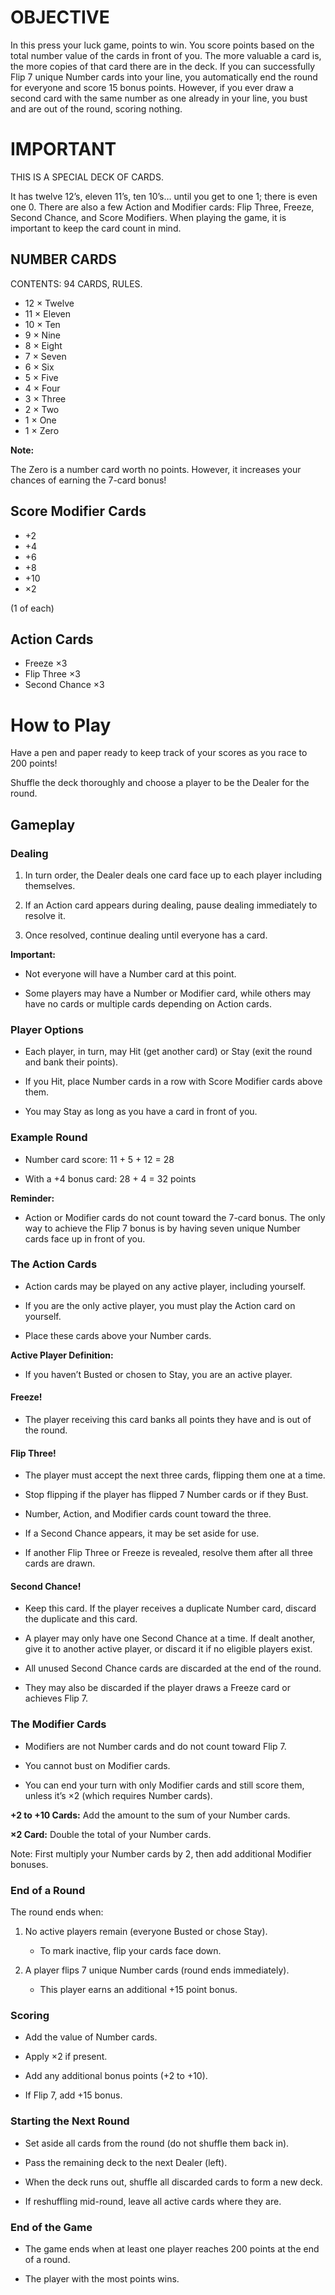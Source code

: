 # OBJECTIVE
In this press your luck game, points to win. You score points based on the total number value of the cards in front of you. The more valuable a card is, the more copies of that card there are in the deck. If you can successfully Flip 7 unique Number cards into your line, you automatically end the round for everyone and score 15 bonus points. However, if you ever draw a second card with the same number as one already in your line, you bust and are out of the round, scoring nothing.

# IMPORTANT

THIS IS A SPECIAL DECK OF CARDS.

It has twelve 12’s, eleven 11’s, ten 10’s… until you get to one 1; there is even one 0.
There are also a few Action and Modifier cards: Flip Three, Freeze, Second Chance, and Score Modifiers.
When playing the game, it is important to keep the card count in mind.

## NUMBER CARDS

CONTENTS: 94 CARDS, RULES.
- 12 × Twelve
- 11 × Eleven
- 10 × Ten
- 9 × Nine
- 8 × Eight
- 7 × Seven
- 6 × Six
- 5 × Five
- 4 × Four
- 3 × Three
- 2 × Two
- 1 × One
- 1 × Zero

**Note:**

The Zero is a number card worth no points.
However, it increases your chances of earning the 7-card bonus!

## Score Modifier Cards
- +2
- +4
- +6
- +8
- +10
- ×2

(1 of each)

## Action Cards

- Freeze ×3
- Flip Three ×3
- Second Chance ×3

# How to Play

Have a pen and paper ready to keep track of your scores as you race to 200 points!

Shuffle the deck thoroughly and choose a player to be the Dealer for the round.

## Gameplay

### Dealing

1. In turn order, the Dealer deals one card face up to each player including themselves.

2. If an Action card appears during dealing, pause dealing immediately to resolve it.

3. Once resolved, continue dealing until everyone has a card.

**Important:**

- Not everyone will have a Number card at this point.

- Some players may have a Number or Modifier card, while others may have no cards or multiple cards depending on Action cards.

### Player Options

- Each player, in turn, may Hit (get another card) or Stay (exit the round and bank their points).

- If you Hit, place Number cards in a row with Score Modifier cards above them.

- You may Stay as long as you have a card in front of you.

### Example Round

- Number card score: 11 + 5 + 12 = 28

- With a +4 bonus card: 28 + 4 = 32 points

**Reminder:**

- Action or Modifier cards do not count toward the 7-card bonus. The only way to achieve the Flip 7 bonus is by having seven unique Number cards face up in front of you.

### The Action Cards

- Action cards may be played on any active player, including yourself.

- If you are the only active player, you must play the Action card on yourself.

- Place these cards above your Number cards.

**Active Player Definition:**
- If you haven’t Busted or chosen to Stay, you are an active player.

#### Freeze!

- The player receiving this card banks all points they have and is out of the round.

#### Flip Three!

- The player must accept the next three cards, flipping them one at a time.

- Stop flipping if the player has flipped 7 Number cards or if they Bust.

- Number, Action, and Modifier cards count toward the three.

- If a Second Chance appears, it may be set aside for use.

- If another Flip Three or Freeze is revealed, resolve them after all three cards are drawn.

#### Second Chance!

- Keep this card. If the player receives a duplicate Number card, discard the duplicate and this card.

- A player may only have one Second Chance at a time. If dealt another, give it to another active player, or discard it if no eligible players exist.

- All unused Second Chance cards are discarded at the end of the round.

- They may also be discarded if the player draws a Freeze card or achieves Flip 7.

### The Modifier Cards

- Modifiers are not Number cards and do not count toward Flip 7.

- You cannot bust on Modifier cards.

- You can end your turn with only Modifier cards and still score them, unless it’s ×2 (which requires Number cards).

**+2 to +10 Cards:** Add the amount to the sum of your Number cards.

**×2 Card:** Double the total of your Number cards.

Note: First multiply your Number cards by 2, then add additional Modifier bonuses.

### End of a Round

The round ends when:

1. No active players remain (everyone Busted or chose Stay).
    - To mark inactive, flip your cards face down.

2. A player flips 7 unique Number cards (round ends immediately).
    - This player earns an additional +15 point bonus.

### Scoring

- Add the value of Number cards.

- Apply ×2 if present.

- Add any additional bonus points (+2 to +10).

- If Flip 7, add +15 bonus.

### Starting the Next Round

- Set aside all cards from the round (do not shuffle them back in).

- Pass the remaining deck to the next Dealer (left).

- When the deck runs out, shuffle all discarded cards to form a new deck.

- If reshuffling mid-round, leave all active cards where they are.

### End of the Game

- The game ends when at least one player reaches 200 points at the end of a round.

- The player with the most points wins.